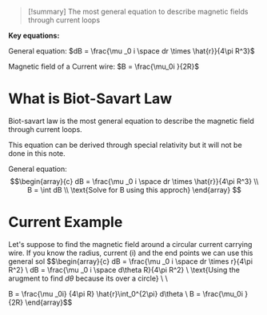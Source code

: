 
>[!summary]
The most general equation to describe magnetic fields through current loops
>
**Key equations:**
>
General equation:
$dB = \frac{\mu _0 i \space dr \times \hat{r}}{4\pi R^3}$
>
Magnetic field of a Current wire:
$B = \frac{\mu_0i  }{2R}$

# What is Biot-Savart Law
Biot-savart law is the most general equation to describe the magnetic field through current loops.

This equation can be derived through special relativity but it will not be done in this note.

General equation:
$$\begin{array}{c} 
dB = \frac{\mu _0 i \space dr \times \hat{r}}{4\pi R^3} \\ 
B = \int dB \\ 
\text{Solve for B using this approch}
\end{array} $$

# Current Example
Let's suppose to find the magnetic field around a circular current carrying wire. 
If you know the radius, current (i) and the end points we can use this general sol
$$\begin{array}{c} 
dB = \frac{\mu _0 i \space dr \times r}{4\pi R^2} \\ 
dB = \frac{\mu _0 i \space d\theta R}{4\pi R^2} \\
\text{Using the arugment to find $d\theta$ because its over a circle}  \\ \\

B = \frac{\mu _0i} {4\pi R} \hat{r}\int_0^{2\pi} d\theta \\
B = \frac{\mu_0i  }{2R}
\end{array}$$

